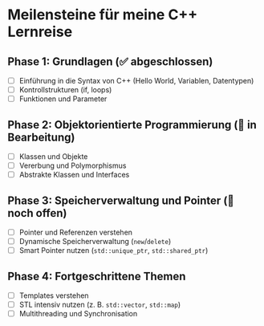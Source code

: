 # Meilensteine für meine C++ Lernreise

## Phase 1: Grundlagen (✅ abgeschlossen)
- [ ] Einführung in die Syntax von C++ (Hello World, Variablen, Datentypen)
- [ ] Kontrollstrukturen (if, loops)
- [ ] Funktionen und Parameter

## Phase 2: Objektorientierte Programmierung (🔄 in Bearbeitung)
- [ ] Klassen und Objekte
- [ ] Vererbung und Polymorphismus
- [ ] Abstrakte Klassen und Interfaces

## Phase 3: Speicherverwaltung und Pointer (🚧 noch offen)
- [ ] Pointer und Referenzen verstehen
- [ ] Dynamische Speicherverwaltung (`new`/`delete`)
- [ ] Smart Pointer nutzen (`std::unique_ptr`, `std::shared_ptr`)

## Phase 4: Fortgeschrittene Themen
- [ ] Templates verstehen
- [ ] STL intensiv nutzen (z. B. `std::vector`, `std::map`)
- [ ] Multithreading und Synchronisation
